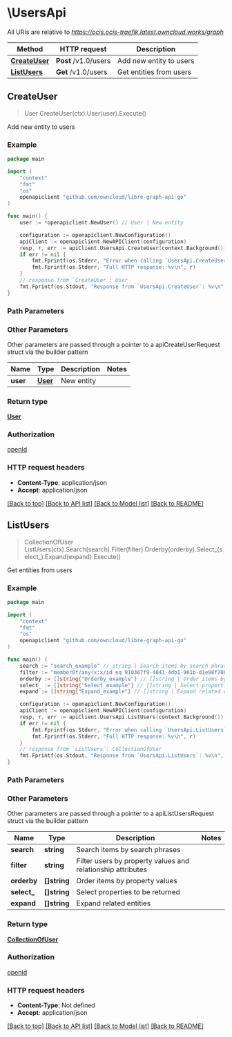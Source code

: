 # \UsersApi

All URIs are relative to *https://ocis.ocis-traefik.latest.owncloud.works/graph*

Method | HTTP request | Description
------------- | ------------- | -------------
[**CreateUser**](UsersApi.md#CreateUser) | **Post** /v1.0/users | Add new entity to users
[**ListUsers**](UsersApi.md#ListUsers) | **Get** /v1.0/users | Get entities from users



## CreateUser

> User CreateUser(ctx).User(user).Execute()

Add new entity to users

### Example

```go
package main

import (
    "context"
    "fmt"
    "os"
    openapiclient "github.com/owncloud/libre-graph-api-go"
)

func main() {
    user := *openapiclient.NewUser() // User | New entity

    configuration := openapiclient.NewConfiguration()
    apiClient := openapiclient.NewAPIClient(configuration)
    resp, r, err := apiClient.UsersApi.CreateUser(context.Background()).User(user).Execute()
    if err != nil {
        fmt.Fprintf(os.Stderr, "Error when calling `UsersApi.CreateUser``: %v\n", err)
        fmt.Fprintf(os.Stderr, "Full HTTP response: %v\n", r)
    }
    // response from `CreateUser`: User
    fmt.Fprintf(os.Stdout, "Response from `UsersApi.CreateUser`: %v\n", resp)
}
```

### Path Parameters



### Other Parameters

Other parameters are passed through a pointer to a apiCreateUserRequest struct via the builder pattern


Name | Type | Description  | Notes
------------- | ------------- | ------------- | -------------
 **user** | [**User**](User.md) | New entity | 

### Return type

[**User**](User.md)

### Authorization

[openId](../README.md#openId)

### HTTP request headers

- **Content-Type**: application/json
- **Accept**: application/json

[[Back to top]](#) [[Back to API list]](../README.md#documentation-for-api-endpoints)
[[Back to Model list]](../README.md#documentation-for-models)
[[Back to README]](../README.md)


## ListUsers

> CollectionOfUser ListUsers(ctx).Search(search).Filter(filter).Orderby(orderby).Select_(select_).Expand(expand).Execute()

Get entities from users

### Example

```go
package main

import (
    "context"
    "fmt"
    "os"
    openapiclient "github.com/owncloud/libre-graph-api-go"
)

func main() {
    search := "search_example" // string | Search items by search phrases (optional)
    filter := "memberOf/any(x:x/id eq 910367f9-4041-4db1-961b-d1e98f708eaf)" // string | Filter users by property values and relationship attributes (optional)
    orderby := []string{"Orderby_example"} // []string | Order items by property values (optional)
    select_ := []string{"Select_example"} // []string | Select properties to be returned (optional)
    expand := []string{"Expand_example"} // []string | Expand related entities (optional)

    configuration := openapiclient.NewConfiguration()
    apiClient := openapiclient.NewAPIClient(configuration)
    resp, r, err := apiClient.UsersApi.ListUsers(context.Background()).Search(search).Filter(filter).Orderby(orderby).Select_(select_).Expand(expand).Execute()
    if err != nil {
        fmt.Fprintf(os.Stderr, "Error when calling `UsersApi.ListUsers``: %v\n", err)
        fmt.Fprintf(os.Stderr, "Full HTTP response: %v\n", r)
    }
    // response from `ListUsers`: CollectionOfUser
    fmt.Fprintf(os.Stdout, "Response from `UsersApi.ListUsers`: %v\n", resp)
}
```

### Path Parameters



### Other Parameters

Other parameters are passed through a pointer to a apiListUsersRequest struct via the builder pattern


Name | Type | Description  | Notes
------------- | ------------- | ------------- | -------------
 **search** | **string** | Search items by search phrases | 
 **filter** | **string** | Filter users by property values and relationship attributes | 
 **orderby** | **[]string** | Order items by property values | 
 **select_** | **[]string** | Select properties to be returned | 
 **expand** | **[]string** | Expand related entities | 

### Return type

[**CollectionOfUser**](CollectionOfUser.md)

### Authorization

[openId](../README.md#openId)

### HTTP request headers

- **Content-Type**: Not defined
- **Accept**: application/json

[[Back to top]](#) [[Back to API list]](../README.md#documentation-for-api-endpoints)
[[Back to Model list]](../README.md#documentation-for-models)
[[Back to README]](../README.md)

